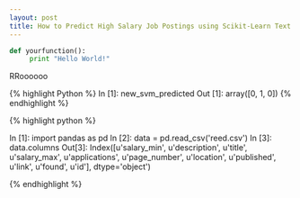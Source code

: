 ```yaml
---
layout: post
title: How to Predict High Salary Job Postings using Scikit-Learn Text Processing
---
```




```python
def yourfunction():
     print "Hello World!"
```

RRoooooo

{% highlight Python %}
In [1]: new_svm_predicted
Out [1]: array([0, 1, 0])
{% endhighlight %}


{% highlight python %}

In [1]: import pandas as pd In [2]: data = pd.read_csv('reed.csv') In [3]: data.columns Out[3]: Index([u'salary_min', u'description', u'title', u'salary_max', u'applications', u'page_number', u'location', u'published', u'link', u'found', u'id'], dtype='object')

{% endhighlight %}

